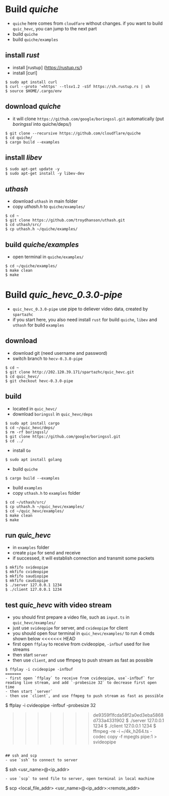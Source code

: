 # Build *quiche*
- `quiche` here comes from `cloudfare` without changes. if you want to build `quic_hevc`, you can jump to the next part 
- build `quiche`
- build `quiche/examples`

## install *rust*
- install [rustup] (https://rustup.rs/)
- install [curl]
```
$ sudo apt install curl
$ curl --proto '=https' --tlsv1.2 -sSf https://sh.rustup.rs | sh
$ source $HOME/.cargo/env
```

## download *quiche*
- it will clone `https://github.com/google/boringssl.git` automatically  (put *boringssl* into quiche/deps/)
```
$ git clone --recursive https://github.com/cloudflare/quiche
$ cd quiche/
$ cargo build --examples
```

## install *libev*
```
$ sudo apt-get update -y
$ sudo apt-get install -y libev-dev
```

## *uthash*
- download `uthash` in main folder
- copy *uthash.h* to `quiche/examples/`
```
$ cd ~
$ git clone https://github.com/troydhanson/uthash.git
$ cd uthash/src/
$ cp uthash.h ~/quiche/examples/
```

## build *quiche/examples*
- open terminal in `quiche/examples/`
```
$ cd ~/quiche/examples/
$ make clean
$ make
```

# Build *quic_hevc_0.3.0-pipe*
- `quic_hevc_0.3.0-pipe` use pipe to deliever video data, created by `spartazhc` 
-  if you start here, you also need install `rust` for build `quiche`, `libev` and `uthash` for build `examples`

## download
- download git (need username and password)
- switch branch to `hecv-0.3.0-pipe`
```
$ cd ~
$ git clone http://202.120.39.171/spartazhc/quic_hevc.git
$ cd quic_hevc/
$ git checkout hevc-0.3.0-pipe
```

## build
- located in `quic_hevc/`
- download `boringssl` in `quic_hevc/deps`
```
$ sudo apt install cargo
$ cd ~/quic_hevc/deps/
$ rm -rf boringssl/
$ git clone https://github.com/google/boringssl.git
$ cd ../
```

- install `Go`
```
$ sudo apt install golang
```

- build `quiche`
```
$ cargo build --examples
```

- build `examples`
- copy `uthash.h` to `examples` folder
```
$ cd ~/uthash/src/
$ cp uthash.h ~/quic_hevc/examples/
$ cd ~/quic_hevc/examples/
$ make clean
$ make
```

## run *quic_hevc*
- in `examples` folder
- create `pipe` for send and receive
- if successed, it will establish connection and transmit some packets
```
$ mkfifo svideopipe
$ mkfifo cvideopipe
$ mkfifo saudiopipe
$ mkfifo caudiopipe
$ ./server 127.0.0.1 1234
$ ./client 127.0.0.1 1234
```

## test *quic_hevc* with video stream
- you should first prepare a video file, such as `input.ts` in `quic_hevc/examples/`
- just use `svideopipe` for server, and `cvideopipe` for client
- you should open four terminal in `quic_hevc/examples/` to run 4 cmds shown below
<<<<<<< HEAD
- first open `ffplay` to receive from cvideopipe, `-infbuf` used for live streams
- then start `server`
- then use `client`, and use ffmpeg to push stream as fast as possible
```
$ ffplay -i cvideopipe -infbuf
=======
- first open `ffplay` to receive from cvideopipe, use`-infbuf` for reading live stream, and add `-probesize 32` to decrease first open time 
- then start `server`
- then use `client`, and use ffmpeg to push stream as fast as possible
```
$ ffplay -i cvideopipe -infbuf -probesize 32
>>>>>>> de9359f1fcda58f2a0ed3eba5868d733a4331902
$ ./server 127.0.0.1 1234
$ ./client 127.0.0.1 1234
$ ffmpeg -re -i ~/4k_h264.ts -codec copy -f mpegts pipe:1 > svideopipe
```

## ssh and scp
- use `ssh` to connect to server
```
$ ssh <usr_name>@<ip_addr>
```
- use `scp` to send file to server, open terminal in local machine
```
$ scp <local_file_addr> <usr_name>@<ip_addr>:<remote_addr>
```


